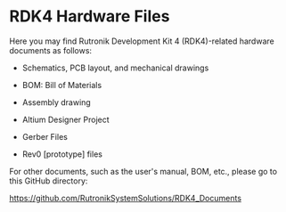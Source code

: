 # RDK4 Hardware Files

Here you may find Rutronik Development Kit 4 (RDK4)-related hardware documents as follows:

- Schematics, PCB layout, and mechanical drawings

- BOM: Bill of Materials

- Assembly drawing

- Altium Designer Project

- Gerber Files

- Rev0 [prototype] files

  

For other documents, such as the user's manual, BOM, etc., please go to this GitHub directory:

https://github.com/RutronikSystemSolutions/RDK4_Documents



